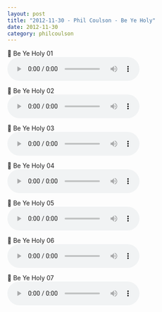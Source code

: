 ```yaml
---
layout: post
title: "2012-11-30 - Phil Coulson - Be Ye Holy"
date: 2012-11-30
category: philcoulson
---
```


<p>
🎵 Be Ye Holy 01 <br>
<audio controls>
  <source src="https://archive.org/download/phil-coulson-ministry-messages/2012-11-30%20-%20Phil%20Coulson%20-%20Be%20Ye%20Holy/Be-Ye-Holy-01-Phil-Coulsen.mp3" type="audio/mpeg">
  Your browser does not support the audio element.
</audio>
</p>
<p>
🎵 Be Ye Holy 02 <br>
<audio controls>
  <source src="https://archive.org/download/phil-coulson-ministry-messages/2012-11-30%20-%20Phil%20Coulson%20-%20Be%20Ye%20Holy/Be-Ye-Holy-02-Phil-Coulsen.mp3" type="audio/mpeg">
  Your browser does not support the audio element.
</audio>
</p>
<p>
🎵 Be Ye Holy 03 <br>
<audio controls>
  <source src="https://archive.org/download/phil-coulson-ministry-messages/2012-11-30%20-%20Phil%20Coulson%20-%20Be%20Ye%20Holy/Be-Ye-Holy-03-Phil-Coulsen.mp3" type="audio/mpeg">
  Your browser does not support the audio element.
</audio>
</p>
<p>
🎵 Be Ye Holy 04 <br>
<audio controls>
  <source src="https://archive.org/download/phil-coulson-ministry-messages/2012-11-30%20-%20Phil%20Coulson%20-%20Be%20Ye%20Holy/Be-Ye-Holy-04-Phil-Coulsen.mp3" type="audio/mpeg">
  Your browser does not support the audio element.
</audio>
</p>
<p>
🎵 Be Ye Holy 05 <br>
<audio controls>
  <source src="https://archive.org/download/phil-coulson-ministry-messages/2012-11-30%20-%20Phil%20Coulson%20-%20Be%20Ye%20Holy/Be-Ye-Holy-05-Phil-Coulsen.mp3" type="audio/mpeg">
  Your browser does not support the audio element.
</audio>
</p>
<p>
🎵 Be Ye Holy 06 <br>
<audio controls>
  <source src="https://archive.org/download/phil-coulson-ministry-messages/2012-11-30%20-%20Phil%20Coulson%20-%20Be%20Ye%20Holy/Be-Ye-Holy-06-Phil-Coulsen.mp3" type="audio/mpeg">
  Your browser does not support the audio element.
</audio>
</p>
<p>
🎵 Be Ye Holy 07 <br>
<audio controls>
  <source src="https://archive.org/download/phil-coulson-ministry-messages/2012-11-30%20-%20Phil%20Coulson%20-%20Be%20Ye%20Holy/Be-Ye-Holy-07-Phil-Coulsen.mp3" type="audio/mpeg">
  Your browser does not support the audio element.
</audio>
</p>

